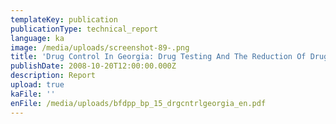 ```yaml
---
templateKey: publication
publicationType: technical_report
language: ka
image: /media/uploads/screenshot-89-.png
title: 'Drug Control In Georgia: Drug Testing And The Reduction Of Drug Use?'
publishDate: 2008-10-20T12:00:00.000Z
description: Report
upload: true
kaFile: ''
enFile: /media/uploads/bfdpp_bp_15_drgcntrlgeorgia_en.pdf
---
```


